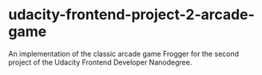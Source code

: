 # udacity-frontend-project-2-arcade-game
An implementation of the classic arcade game Frogger for the second project of the Udacity Frontend Developer Nanodegree.
